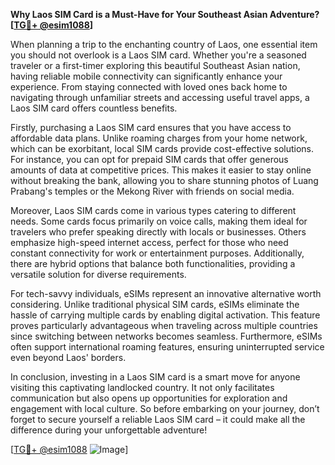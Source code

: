 **Why Laos SIM Card is a Must-Have for Your Southeast Asian Adventure? [[TG💪+ @esim1088](https://t.me/s/esim1088)]**

When planning a trip to the enchanting country of Laos, one essential item you should not overlook is a Laos SIM card. Whether you're a seasoned traveler or a first-timer exploring this beautiful Southeast Asian nation, having reliable mobile connectivity can significantly enhance your experience. From staying connected with loved ones back home to navigating through unfamiliar streets and accessing useful travel apps, a Laos SIM card offers countless benefits.

Firstly, purchasing a Laos SIM card ensures that you have access to affordable data plans. Unlike roaming charges from your home network, which can be exorbitant, local SIM cards provide cost-effective solutions. For instance, you can opt for prepaid SIM cards that offer generous amounts of data at competitive prices. This makes it easier to stay online without breaking the bank, allowing you to share stunning photos of Luang Prabang's temples or the Mekong River with friends on social media.

Moreover, Laos SIM cards come in various types catering to different needs. Some cards focus primarily on voice calls, making them ideal for travelers who prefer speaking directly with locals or businesses. Others emphasize high-speed internet access, perfect for those who need constant connectivity for work or entertainment purposes. Additionally, there are hybrid options that balance both functionalities, providing a versatile solution for diverse requirements.

For tech-savvy individuals, eSIMs represent an innovative alternative worth considering. Unlike traditional physical SIM cards, eSIMs eliminate the hassle of carrying multiple cards by enabling digital activation. This feature proves particularly advantageous when traveling across multiple countries since switching between networks becomes seamless. Furthermore, eSIMs often support international roaming features, ensuring uninterrupted service even beyond Laos' borders.

In conclusion, investing in a Laos SIM card is a smart move for anyone visiting this captivating landlocked country. It not only facilitates communication but also opens up opportunities for exploration and engagement with local culture. So before embarking on your journey, don’t forget to secure yourself a reliable Laos SIM card – it could make all the difference during your unforgettable adventure! 

[[TG💪+ @esim1088](https://t.me/s/esim1088) ![Image](https://i.postimg.cc/Y0z9fWf4/image.png)]